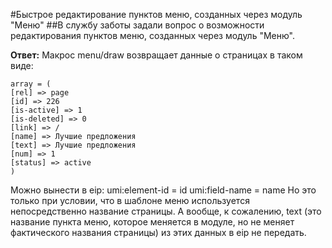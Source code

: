 #Быстрое редактирование пунктов меню, созданных через модуль "Меню"
##В службу заботы задали вопрос о возможности редактирования пунктов меню, созданных через модуль "Меню".

**Ответ:**
Макрос menu/draw возвращает данные о страницах в таком виде:
```
array = (
[rel] => page
[id] => 226
[is-active] => 1
[is-deleted] => 0
[link] => /
[name] => Лучшие предложения
[text] => Лучшие предложения
[num] => 1
[status] => active
)
```
Можно вынести в eip:
umi:element-id = id
umi:field-name = name
Но это только при условии, что в шаблоне меню используется непосредственно название страницы.
А вообще, к сожалению, text (это название пункта меню, которое меняется в модуле, но не меняет фактического названия страницы) из этих данных в eip не передать.

